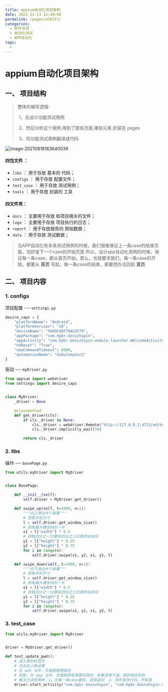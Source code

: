 ```yaml
---
title: appium自动化项目架构
date: 2021-11-13 12:49:08
permalink: /pages/e3b3f1/
categories:
  - 软件测试
  - 自动化测试
  - APP自动化
tags:
  - 
---
```

# appium自动化项目架构

## 一、 项目结构

>   整体的编写逻辑:
>
>   ​    1、先设计功能测试用例
>
>   ​    2、然后分析这个用例,用到了那些页面,哪些元素,封装在 pages
>
>   ​    3、将功能测试用例翻译成代码

![image-20210818163640039](https://gitee.com/pupper/img/raw/master/img/20210818163640-20220324155004701.png)

#### 四包文件 ：

-   `libs` ： 用于存放 基本的 代码；
-   `configs` ： 用于存放 配置文件；
-   `test_case` ： 用于存放 测试用例；
-   `tools` ： 用于存放 封装的 工具

#### 四文件夹：

-   `docs` ： 主要用于存放 和项目相关的文件；
-   `logo` ： 主要用于存放 项目执行的日志；
-   `report` ： 用于存放报告的 原始数据；
-   `data` ： 用于存放 测试数据；

>   当APP自动化有多条测试用例的时候，我们很难保证上一条case的结束页面，恰好是下一个case的开始页面
>   所以，设计app自动化用例的时候，保证每一条case，都从首页开始，那么，也就要求我们，每一条case的开始，都要从 **首页** 写起，每一条case的结束，都要想办法回到 **首页**

## 二、 项目内容

### 1. configs

项目配置 --- `settings.py`

```python
desire_caps = {
    "platformName": "Android",
    "platformVersion": "10",
    "deviceName": "X4UOCQOF79AUZX79",
    "appPackage": "com.hpbr.bosszhipin",
    "appActivity": "com.hpbr.bosszhipin.module.launcher.WelcomeActivity",
    "noReset": "True",
    "newCommandTimeout": 6000,
    "automationName": "UiAutomator2"
}
```

驱动 --- `myDriver.py`

```python
from appium import webdriver
from settings import desire_caps


class MyDriver:
    _driver = None

    @classmethod
    def get_driver(cls):
        if cls._driver is None:
            cls._driver = webdriver.Remote("http://127.0.0.1:4723/wd/hub", desire_caps)
            cls._driver.implicitly_wait(10)

        return cls._driver
```

### 2. libs

操作 --- `basePage.py`

```python
from utils.myDriver import MyDriver


class BasePage:

    def __init__(self):
        self.driver = MyDriver.get_driver()

    def swipe_up(self, t=1000, n=1):
        """向上滑动半个屏幕"""
        # 获取手机尺寸
        l = self.driver.get_window_size()
        # 获取最大横坐标的一半
        x1 = l["width"] * 0.5
        # 获取四分之一位置和四分之三位置的纵坐标
        y1 = l["height"] * 0.25
        y2 = l["height"] * 0.75
        for i in range(n):
            self.driver.swipe(x1, y2, x1, y1, t)

    def swipe_down(self, t=1000, n=1):
        """向下滑动半个屏幕"""
        # 获取手机尺寸
        l = self.driver.get_window_size()
        # 获取最大横坐标的一半
        x1 = l["width"] * 0.5
        # 获取四分之一位置和四分之三位置的纵坐标
        y1 = l["height"] * 0.25
        y2 = l["height"] * 0.75
        for i in range(n):
            self.driver.swipe(x1, y1, x1, y2, t)
```

### 3. test_case

```python
from utils.myDriver import MyDriver


driver = MyDriver.get_driver()

def test_update_pwd():
    # 进入我的标签页
    # 点击右上角设置
    # 在 web 当中，页面是随便跳的
    # 但是，在 app 当中，页面跳转是需要权限的，如果逻辑不通，跳转就会失败
    # 解决方法有两种：1、在每一条case最后，逐层返回  2、找开发改代码，开权限
    driver.start_activity("com.hpbr.bosszhipin", "com.hpbr.bosszhipin.module.launcher.WelcomeActivity")
```

